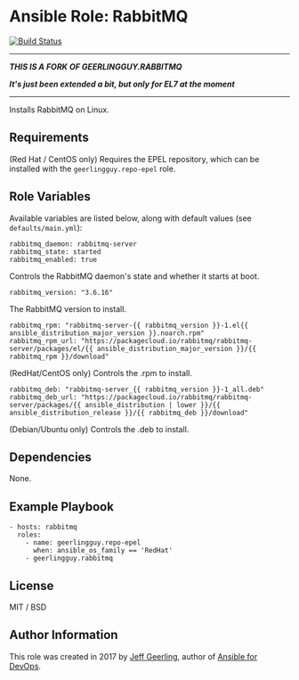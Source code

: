 # Ansible Role: RabbitMQ

[![Build Status](https://travis-ci.org/geerlingguy/ansible-role-rabbitmq.svg?branch=master)](https://travis-ci.org/geerlingguy/ansible-role-rabbitmq)

--------
**_THIS IS A FORK OF GEERLINGGUY.RABBITMQ_**

**_It's just been extended a bit, but only for EL7 at the moment_**

---------

Installs RabbitMQ on Linux.

## Requirements

(Red Hat / CentOS only) Requires the EPEL repository, which can be installed with the `geerlingguy.repo-epel` role.

## Role Variables

Available variables are listed below, along with default values (see `defaults/main.yml`):

    rabbitmq_daemon: rabbitmq-server
    rabbitmq_state: started
    rabbitmq_enabled: true

Controls the RabbitMQ daemon's state and whether it starts at boot.

    rabbitmq_version: "3.6.16"

The RabbitMQ version to install.

    rabbitmq_rpm: "rabbitmq-server-{{ rabbitmq_version }}-1.el{{ ansible_distribution_major_version }}.noarch.rpm"
    rabbitmq_rpm_url: "https://packagecloud.io/rabbitmq/rabbitmq-server/packages/el/{{ ansible_distribution_major_version }}/{{ rabbitmq_rpm }}/download"

(RedHat/CentOS only) Controls the .rpm to install.

    rabbitmq_deb: "rabbitmq-server_{{ rabbitmq_version }}-1_all.deb"
    rabbitmq_deb_url: "https://packagecloud.io/rabbitmq/rabbitmq-server/packages/{{ ansible_distribution | lower }}/{{ ansible_distribution_release }}/{{ rabbitmq_deb }}/download"

(Debian/Ubuntu only) Controls the .deb to install.

## Dependencies

None.

## Example Playbook

    - hosts: rabbitmq
      roles:
        - name: geerlingguy.repo-epel
          when: ansible_os_family == 'RedHat'
        - geerlingguy.rabbitmq

## License

MIT / BSD

## Author Information

This role was created in 2017 by [Jeff Geerling](https://www.jeffgeerling.com/), author of [Ansible for DevOps](https://www.ansiblefordevops.com/).
